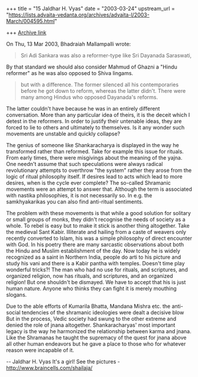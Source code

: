 +++
title = "15 Jaldhar H. Vyas"
date = "2003-03-24"
upstream_url = "https://lists.advaita-vedanta.org/archives/advaita-l/2003-March/004595.html"

+++
[Archive link](https://lists.advaita-vedanta.org/archives/advaita-l/2003-March/004595.html)

On Thu, 13 Mar 2003, Bhadraiah Mallampalli wrote:

> Sri Adi Sankara was also a reformer-type like Sri Dayanada Saraswati,

By that standard we should also consider Mahmud of Ghazni a "Hindu reformer"
as he was also opposed to Shiva lingams.

> but with a difference. The former silenced all his contemporaries before
> he got down to reform, whereas the latter didn't. There were many among
> Hindus who opposed Dayanada's reforms.

The latter couldn't have because he was in an entirely different
conversation.  More than any particular idea of theirs, it is the deceit
which I detest in the reformers.  In order to justify their untenable
ideas, they are forced to lie to others and ultimately to themselves.  Is
it any wonder such movements are unstable and quickly collapse?

The genius of someone like Shankaracharya is displayed in the way he
transformed rather than reformed.  Take for example this issue for
rituals.  From early times, there were misgivings about the meaning of the
yajna.  One needn't assume that such speculations were always radical
revolutionary attempts to overthrow "the system" rather they arose from
the logic of ritual philosophy itself.  If desires lead to acts which
lead to more desires, when is the cycle ever complete?  The so-called
Shramanic movements were an attempt to answer that.  Although the term is
associated with nastika philosophies, it is not necessarily so.  In e.g.
the samkhyakarikas you can also find anti-ritual sentiments.

The problem with these movements is that while a good solution for
solitary or small groups of monks, they didn't recognise the needs of
society as a whole.  To rebel is easy but to make it stick is another
thing altogether.  Take the medieval Sant Kabir.  Illiterate and hailing
from a caste of weavers only recently converted to Islam, his was a simple
philosophy of direct encounter with God.  In his poetry there are many
sarcastic observations about both the Hindu and Muslim establishment of
the day.  Now today he is widely recognized as a saint in Northern India,
people do arti to his picture and study his vani and there is a Kabir
pantha with temples.  Doesn't time play wonderful tricks?!  The man who
had no use for rituals, and scriptures, and organized religion, now has
rituals, and scriptures, and an organized religion!  But one shouldn't be
dismayed.  We have to accept that his is just human nature.  Anyone who
thinks they can fight it is merely mouthing slogans.

Due to the able efforts of Kumarila Bhatta, Mandana Mishra etc.  the
anti-social tendencies of the shramanic ideologies were dealt a decisive
blow But in the process, Vedic society had swung to the other extreme and
denied the role of jnana altogether.  Shankaracharyas' most important
legacy is the way he harmonized the relationship between karma and jnana.
Like the Shramanas he taught the supremacy of the quest for jnana above
all other human endeavors but he gave a place to those who for whatever
reason were incapable of it.

--
Jaldhar H. Vyas <jaldhar at braincells.com>
It's a girl! See the pictures - http://www.braincells.com/shailaja/

